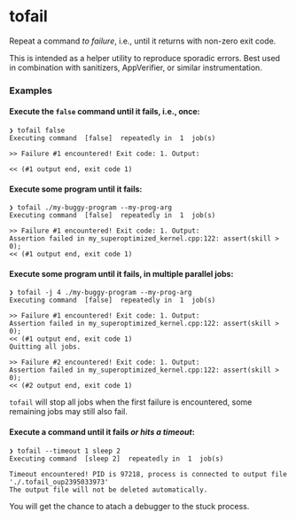 # tofail

Repeat a command *to failure*, i.e., until it returns with non-zero exit code.

This is intended as a helper utility to reproduce sporadic errors. Best used in
combination with sanitizers, AppVerifier, or similar instrumentation.

### Examples

#### Execute the `false` command until it fails, i.e., once:
```console
❯ tofail false
Executing command  [false]  repeatedly in  1  job(s)

>> Failure #1 encountered! Exit code: 1. Output:

<< (#1 output end, exit code 1)
```

#### Execute some program until it fails:
```console
❯ tofail ./my-buggy-program --my-prog-arg
Executing command  [false]  repeatedly in  1  job(s)

>> Failure #1 encountered! Exit code: 1. Output:
Assertion failed in my_superoptimized_kernel.cpp:122: assert(skill > 0);
<< (#1 output end, exit code 1)
```

#### Execute some program until it fails, in multiple parallel jobs:
```console
❯ tofail -j 4 ./my-buggy-program --my-prog-arg
Executing command  [false]  repeatedly in  1  job(s)

>> Failure #1 encountered! Exit code: 1. Output:
Assertion failed in my_superoptimized_kernel.cpp:122: assert(skill > 0);
<< (#1 output end, exit code 1)
Quitting all jobs.

>> Failure #2 encountered! Exit code: 1. Output:
Assertion failed in my_superoptimized_kernel.cpp:122: assert(skill > 0);
<< (#2 output end, exit code 1)
```
`tofail` will stop all jobs when the first failure is encountered, some remaining jobs may
still also fail.

#### Execute a command until it fails *or hits a timeout*:
```console
❯ tofail --timeout 1 sleep 2
Executing command  [sleep 2]  repeatedly in  1  job(s)

Timeout encountered! PID is 97218, process is connected to output file './.tofail_oup2395033973'
The output file will not be deleted automatically.
```
You will get the chance to atach a debugger to the stuck process.

